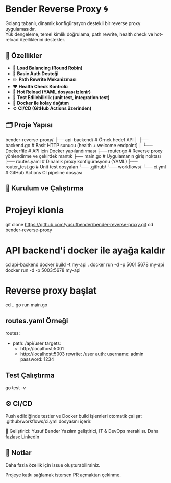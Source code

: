 # Bender Reverse Proxy 🌀

Golang tabanlı, dinamik konfigürasyon destekli bir reverse proxy uygulamasıdır.  
Yük dengeleme, temel kimlik doğrulama, path rewrite, health check ve hot-reload özelliklerini destekler.

## 🚀 Özellikler

- 🔁 **Load Balancing (Round Robin)**
- 🔐 **Basic Auth Desteği**
- ✏️ **Path Rewrite Mekanizması**
- ❤️ **Health Check Kontrolü**
- 🔄 **Hot Reload (YAML dosyası izlenir)**
- 🧪 **Test Edilebilirlik (unit test, integration test)**
- 🐳 **Docker ile kolay dağıtım**
- ⚙️ **CI/CD (GitHub Actions üzerinden)**

## 🗂️ Proje Yapısı

bender-reverse-proxy/
├── api-backend/               # Örnek hedef API
│   ├── backend.go             # Basit HTTP sunucu (health + welcome endpoint)
│   └── Dockerfile             # API için Docker yapılandırması
├── router.go                  # Reverse proxy yönlendirme ve çekirdek mantık
├── main.go                    # Uygulamanın giriş noktası
├── routes.yaml                # Dinamik proxy konfigürasyonu (YAML)
├── router_test.go             # Unit test dosyaları
└── .github/
    └── workflows/
        └── ci.yml             # GitHub Actions CI pipeline dosyası



## 🧰 Kurulum ve Çalıştırma


# Projeyi klonla
git clone https://github.com/yusufbender/bender-reverse-proxy.git
cd bender-reverse-proxy

# API backend'i docker ile ayağa kaldır
cd api-backend
docker build -t my-api .
docker run -d -p 5001:5678 my-api
docker run -d -p 5003:5678 my-api

# Reverse proxy başlat
cd ..
go run main.go

## routes.yaml Örneği
routes:
  - path: /api/user
    targets:
      - http://localhost:5001
      - http://localhost:5003
    rewrite: /user
    auth:
      username: admin
      password: 1234

## Test Çalıştırma

go test -v

## ⚙️ CI/CD
Push edildiğinde testler ve Docker build işlemleri otomatik çalışır:
.github/workflows/ci.yml dosyasını içerir.

🧠 Geliştirici: Yusuf Bender
Yazılım geliştirici, IT & DevOps meraklısı.
Daha fazlası: [LinkedIn](https://www.linkedin.com/in/yusufbender/)


## 📌 Notlar
Daha fazla özellik için issue oluşturabilirsiniz.

Projeye katkı sağlamak istersen PR açmaktan çekinme.
